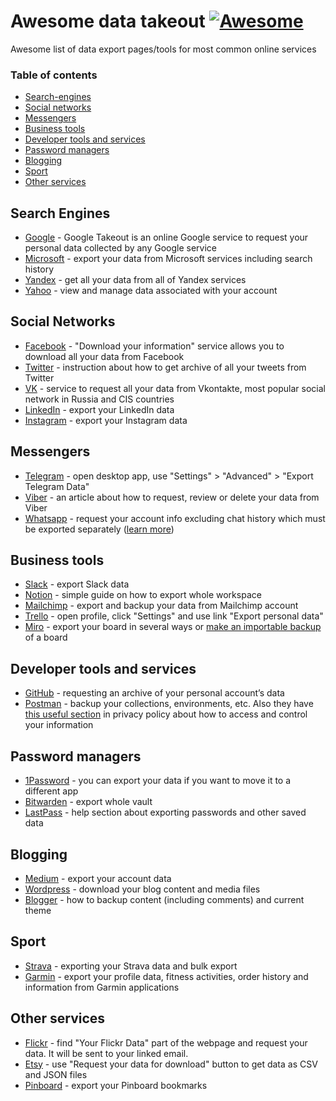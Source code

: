 # Awesome data takeout  [![Awesome](https://cdn.rawgit.com/sindresorhus/awesome/d7305f38d29fed78fa85652e3a63e154dd8e8829/media/badge.svg)](https://github.com/sindresorhus/awesome)

Awesome list of data export pages/tools for most common online services

### Table of contents

* [Search-engines](#search-engines)
* [Social networks](#social-networks)
* [Messengers](#messengers)
* [Business tools](#business-tools)
* [Developer tools and services](#developer-tools-and-services)
* [Password managers](#password-managers)
* [Blogging](#blogging)
* [Sport](#sport)
* [Other services](#other-services)

## Search Engines

* [Google](https://takeout.google.com) - Google Takeout is an online Google service to request your personal data collected by any Google service
* [Microsoft](https://account.microsoft.com/privacy/activity-history?view=voice) - export your data from Microsoft services including search history
* [Yandex](https://passport.yandex.ru/profile/data) - get all your data from all of Yandex services
* [Yahoo](https://help.yahoo.com/kb/find-download-data-sln28671.html) - view and manage data associated with your account

## Social Networks

* [Facebook](https://www.facebook.com/dyi/) - "Download your information" service allows you to download all your data from Facebook
* [Twitter](https://twitter.com/settings/download_your_data) - instruction about how to get archive of all your tweets from Twitter
* [VK](https://vk.com/data_protection) - service to request all your data from Vkontakte, most popular social network in Russia and CIS countries
* [LinkedIn](https://www.linkedin.com/psettings/member-data) - export your LinkedIn data
* [Instagram](https://www.instagram.com/download/request/) - export your Instagram data

## Messengers

* [Telegram](https://telegram.org/blog/export-and-more) - open desktop app, use "Settings" > "Advanced" > "Export Telegram Data"
* [Viber](https://help.viber.com/en/article/request-review-and-delete-your-data-on-viber) - an article about how to request, review or delete your data from Viber
* [Whatsapp](https://faq.whatsapp.com/general/account-and-profile/how-to-request-your-account-information/?lang=en) - request your account info excluding chat history which must be exported separately ([learn more](https://faq.whatsapp.com/android/chats/how-to-save-your-chat-history/?lang=en))

## Business tools

* [Slack](https://slack.com/intl/en-fr/help/articles/201658943) - export Slack data 
* [Notion](https://www.notion.so/help/export-your-content#export-your-entire-workspace) - simple guide on how to export whole workspace
* [Mailchimp](https://mailchimp.com/help/export-back-up-data/) - export and backup your data from Mailchimp account
* [Trello](https://trello.com) - open profile, click "Settings" and use link "Export personal data"
* [Miro](https://help.miro.com/hc/en-us/articles/360017572754-How-to-export-your-board) - export your board in several ways or [make an importable backup](https://help.miro.com/hc/en-us/articles/360017572774) of a board

## Developer tools and services

* [GitHub](https://docs.github.com/en/get-started/privacy-on-github/requesting-an-archive-of-your-personal-accounts-data) - requesting an archive of your personal account’s data
* [Postman](https://learning.postman.com/docs/getting-started/importing-and-exporting-data/#exporting-postman-data) - backup your collections, environments, etc. Also they have [this useful section](https://www.postman.com/legal/privacy-policy/#how-to-access-and-control-your-information) in privacy policy about how to access and control your information

## Password managers

* [1Password](https://support.1password.com/export/) - you can export your data if you want to move it to a different app
* [Bitwarden](https://bitwarden.com/help/export-your-data/) - export whole vault
* [LastPass](https://support.logmeininc.com/lastpass/help/export-your-passwords-and-secure-notes-lp040004) - help section about exporting passwords and other saved data

## Blogging

* [Medium](https://help.medium.com/hc/en-us/articles/115004745787-Export-your-account-data) - export your account data
* [Wordpress](https://wordpress.com/support/export/) - download your blog content and media files
* [Blogger](https://support.google.com/blogger/answer/41387?hl=en) - how to backup content (including comments) and current theme

## Sport

* [Strava](https://support.strava.com/hc/en-us/articles/216918437-Exporting-your-Data-and-Bulk-Export) - exporting your Strava data and bulk export
* [Garmin](https://support.garmin.com/en-US/?faq=q22kMdCbU23NUT2Wmspz16) - export your profile data, fitness activities, order history and information from Garmin applications

## Other services

* [Flickr](https://www.flickr.com/account/) - find "Your Flickr Data" part of the webpage and request your data. It will be sent to your linked email.
* [Etsy](https://www.etsy.com/your/account/privacy) - use "Request your data for download" button to get data as CSV and JSON files
* [Pinboard](https://pinboard.in/settings/backup) - export your Pinboard bookmarks
